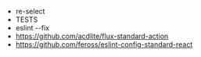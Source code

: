 
* re-select
* TESTS
* eslint --fix
* https://github.com/acdlite/flux-standard-action
* https://github.com/feross/eslint-config-standard-react
